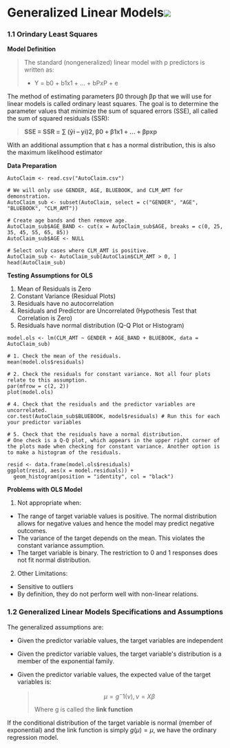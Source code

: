 # Generalized Linear Models[![](./docs/img/pin.svg)](#generalized-linear-models)

### 1.1 Orindary Least Squares[![]()](#ordinary-least-squares)

**Model Definition**
> The standard (nongeneralized) linear model with p predictors is written as: 
> *	Y = b0 + b1x1 + … + bPxP + e


The method of estimating parameters β0 through βp that we will use for linear models is called ordinary least squares. The goal is to determine the parameter values that minimize the sum of squared errors (SSE), all called the sum of squared residuals (SSR):

> **SSE = SSR = ∑ (ŷi – yi)2, β0  + β1x1 + … +  βpxp** 

With an additional assumption that ε has a normal distribution, this is also the maximum likelihood estimator

**Data Preparation**
```{r}
AutoClaim <- read.csv("AutoClaim.csv")

# We will only use GENDER, AGE, BLUEBOOK, and CLM_AMT for demonstration.
AutoClaim_sub <- subset(AutoClaim, select = c("GENDER", "AGE", "BLUEBOOK", "CLM_AMT"))

# Create age bands and then remove age.
AutoClaim_sub$AGE_BAND <- cut(x = AutoClaim_sub$AGE, breaks = c(0, 25, 35, 45, 55, 65, 85))
AutoClaim_sub$AGE <- NULL

# Select only cases where CLM_AMT is positive.
AutoClaim_sub <- AutoClaim_sub[AutoClaim$CLM_AMT > 0, ]
head(AutoClaim_sub)
```

**Testing Assumptions for OLS**
1. Mean of Residuals is Zero
2. Constant Variance (Residual Plots)
3. Residuals have no autocorrelation
4. Residuals and Predictor are Uncorrelated (Hypothesis Test that Correlation is Zero)
5. Residuals have normal distribution (Q-Q Plot or Histogram)

```{r}
model.ols <- lm(CLM_AMT ~ GENDER + AGE_BAND + BLUEBOOK, data = AutoClaim_sub)

# 1. Check the mean of the residuals.
mean(model.ols$residuals)

# 2. Check the residuals for constant variance. Not all four plots relate to this assumption.
par(mfrow = c(2, 2))
plot(model.ols)

# 4. Check that the residuals and the predictor variables are uncorrelated.
cor.test(AutoClaim_sub$BLUEBOOK, model$residuals) # Run this for each your predictor variables

# 5. Check that the residuals have a normal distribution.
# One check is a Q-Q plot, which appears in the upper right corner of the plots made when checking for constant variance. Another option is to make a histogram of the residuals.

resid <- data.frame(model.ols$residuals)
ggplot(resid, aes(x = model.residuals)) +
  geom_histogram(position = "identity", col = "black")

```

**Problems with OLS Model**  

1. Not appropriate when:  
  -  The range of target variable values is positive. The normal distribution allows for negative values and hence the model may predict negative outcomes.
  -  The variance of the target depends on the mean. This violates the constant variance assumption.
  -  The target variable is binary. The restriction to 0 and 1 responses does not fit normal distribution.
2. Other Limitations:  
  -  Sensitive to outliers  
  -  By definition, they do not perform well with non-linear relations.  


### 1.2 Generalized Linear Models Specifications and Assumptions 
The generalized assumptions are:
* Given the predictor variable values, the target variables are independent
* Given the predictor variable values, the target variable's distribution is a member of the exponential family.
* Given the predictor variable values, the expected value of the target variables is:

  > $$\mu = {g^-1(\nu)}, {\nu = X\beta}$$ 
  > 
  > Where g is called the **link function**

If the conditional distribution of the target variable is normal (member of exponential) and the link function is simply $g(\mu) = \mu$, we have the ordinary regression model.
